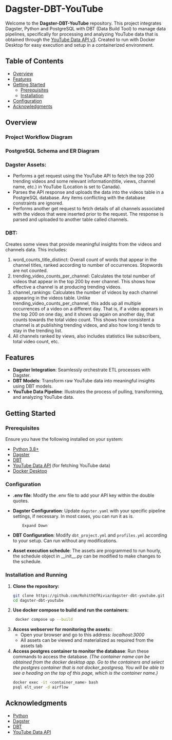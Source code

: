 # Dagster-DBT-YouTube
Welcome to the **Dagster-DBT-YouTube** repository. This project integrates Dagster, Python and PostgreSQL with DBT (Data Build Tool) to manage data pipelines, specifically for processing and analyzing YouTube data that is obtained through the [YouTube Data API v3](https://developers.google.com/youtube/v3). Created to run with Docker Desktop for easy execution and setup in a containerized environment.  
## Table of Contents
- [Overview](#overview)
- [Features](#features)
- [Getting Started](#getting-started)
  - [Prerequisites](#prerequisites)
  - [Installation](#installation)
- [Configuration](#configuration)
- [Acknowledgments](#acknowledgments)
## Overview
### Project Workflow Diagram
###  PostgreSQL Schema and ER Diagram 
###  Dagster Assets:
-  Performs a get request using the YouTube API to fetch the top 200 trending videos and some relevant information(title, views, channel name, etc.) in YouTube (Location is set to Canada).
- Parses the API response and uploads the data into the videos table in a PostgreSQL database. Any items conflicting with the database constraints are ignored.
- Performs another get request to fetch details of all channels associated with the videos that were inserted prior to the request. The response is parsed and uploaded to another table called channels.
### DBT:
Creates some views that provide meaningful insights from the videos and channels data. This includes:
1. word_counts_title_distinct: Overall count of words that appear in the channel titles, ranked according to number of occurrences. Stopwords are not counted.
2. trending_video_counts_per_channel: Calculates the total number of videos that appear in the top 200 by ever channel. This shows how effective a channel is at producing trending videos.
3. channel_rankings: Calculates the number of videos by each channel appearing in the videos table. Unlike trending_video_counts_per_channel, this adds up all multiple occurrences of a video on a different day. That is, if a video appears in the top 200 on one day, and it shows up again on another day, that counts towards the total video count. This shows how consistent a channel is at publishing trending videos, and also how long it tends to stay in the trending list. 
4. All channels ranked by views, also includes statistics like subscribers, total video count, etc.
 
## Features
- **Dagster Integration**: Seamlessly orchestrate ETL processes with Dagster.
- **DBT Models**: Transform raw YouTube data into meaningful insights using DBT models.
- **YouTube Data Pipeline**: Illustrates the process of pulling, transforming, and analyzing YouTube data.
## Getting Started
### Prerequisites
Ensure you have the following installed on your system:
- [Python 3.8+](https://www.python.org/downloads/)
- [Dagster](https://docs.dagster.io/getting-started/install)
- [DBT](https://docs.getdbt.com/docs/installation)
- [YouTube Data API](https://developers.google.com/youtube/v3) (for fetching YouTube data)
- [Docker Desktop](https://www.docker.com/products/docker-desktop/)

### Configuration
- **.env file**: Modify the .env file to add your API key within the double quotes.
- **Dagster Configuration**: Update `dagster.yaml` with your specific pipeline settings, if necessary. In most cases, you can run it as is.

    
          
            
    

          
          Expand Down
    
    
  
- **DBT Configuration**: Modify `dbt_project.yml` and `profiles.yml` according to your setup. Can run without any modifications.
- **Asset execution schedule**: The assets are programmed to run hourly, the schedule object in \_\_init\__.py can be modified to make changes to the schedule.
### Installation and Running
1. **Clone the repository:**
   ```bash
   git clone https://github.com/RohithOfRivia/dagster-dbt-youtube.git
   cd dagster-dbt-youtube
2. **Use docker compose to build and run the containers:**
	  ```bash
	   docker compose up --build
3. **Access webserver for monitoring the assets**::
	- Open your browser and go to this address: *localhost:3000*
	- All assets can be viewed and materialized as required from the assets tab
4. **Access postgres container to monitor the database**: 
	Run these commands to access the database. *(The container name can be obtained from the docker desktop app. Go to the containers and select the postgres container that is not docker_postgresq. You will be able to see a heading on the top of this page, which is the container name.)*  
	```bash
   docker exec -it <container_name> bash
	psql elt_user -d airflow
## Acknowledgments
- [Python](https://www.python.org/)
- [Dagster](https://dagster.io/)
- [DBT](https://getdbt.com/)
- [YouTube Data API](https://developers.google.com/youtube/v3)
